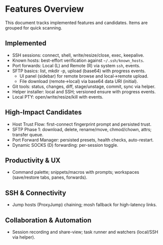 # Features Overview

This document tracks implemented features and candidates. Items are grouped for quick scanning.

## Implemented

- SSH sessions: connect, shell, write/resize/close, exec, keepalive.
- Known hosts: best-effort verification against `~/.ssh/known_hosts`.
- Port forwards: Local (L) and Remote (R) via system `ssh`, events.
- SFTP basics: list, mkdir -p, upload (base64) with progress events.
  - UI panel (sidebar) for remote browse and local→remote upload.
  - File download (remote→local) via base64 data URI (initial).
- Git tools: status, changes, diff, stage/unstage, commit, sync via helper.
- Helper installer: local and SSH; versioned ensure with progress events.
- Local PTY: open/write/resize/kill with events.

## High-Impact Candidates

- Host Trust Flow: first-connect fingerprint prompt and persisted trust.
- SFTP Phase 1: download, delete, rename/move, chmod/chown, attrs; transfer queue.
- Port Forward Manager: persisted presets, health checks, auto-restart.
- Dynamic SOCKS (D) forwarding: per-session toggle.

## Productivity & UX

- Command palette; snippets/macros with prompts; workspaces (save/restore tabs, panes, forwards).

## SSH & Connectivity

- Jump hosts (ProxyJump) chaining; mosh fallback for high-latency links.

## Collaboration & Automation

- Session recording and share-view; task runner and watchers (local/SSH via helper).
